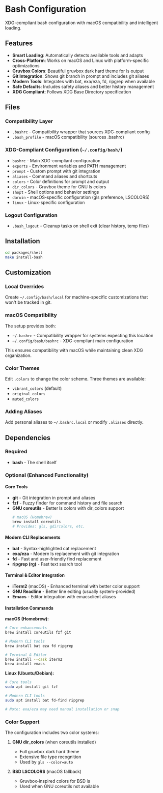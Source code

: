 # Bash Configuration

XDG-compliant bash configuration with macOS compatibility and intelligent loading.

## Features

- **Smart Loading**: Automatically detects available tools and adapts
- **Cross-Platform**: Works on macOS and Linux with platform-specific optimizations
- **Gruvbox Colors**: Beautiful gruvbox dark hard theme for ls output
- **Git Integration**: Shows git branch in prompt and includes git aliases
- **Modern Tools**: Integrates with bat, exa/eza, fd, ripgrep when available
- **Safe Defaults**: Includes safety aliases and better history management
- **XDG Compliant**: Follows XDG Base Directory specification

## Files

### Compatibility Layer
- `.bashrc` - Compatibility wrapper that sources XDG-compliant config
- `.bash_profile` - macOS compatibility (sources .bashrc)

### XDG-Compliant Configuration (`~/.config/bash/`)
- `bashrc` - Main XDG-compliant configuration
- `exports` - Environment variables and PATH management
- `prompt` - Custom prompt with git integration
- `aliases` - Command aliases and shortcuts
- `colors` - Color definitions for prompt and output
- `dir_colors` - Gruvbox theme for GNU ls colors
- `shopt` - Shell options and behavior settings
- `darwin` - macOS-specific configuration (gls preference, LSCOLORS)
- `linux` - Linux-specific configuration

### Logout Configuration
- `.bash_logout` - Cleanup tasks on shell exit (clear history, temp files)

## Installation

```bash
cd packages/shell
make install-bash
```

## Customization

### Local Overrides
Create `~/.config/bash/local` for machine-specific customizations that won't be tracked in git.

### macOS Compatibility
The setup provides both:
- `~/.bashrc` - Compatibility wrapper for systems expecting this location
- `~/.config/bash/bashrc` - XDG-compliant main configuration

This ensures compatibility with macOS while maintaining clean XDG organization.

### Color Themes
Edit `.colors` to change the color scheme. Three themes are available:
- `vibrant_colors` (default)
- `original_colors`
- `muted_colors`

### Adding Aliases
Add personal aliases to `~/.bashrc.local` or modify `.aliases` directly.

## Dependencies

### Required
- **bash** - The shell itself

### Optional (Enhanced Functionality)

#### Core Tools
- **git** - Git integration in prompt and aliases
- **fzf** - Fuzzy finder for command history and file search
- **GNU coreutils** - Better ls colors with dir_colors support
  ```bash
  # macOS (Homebrew)
  brew install coreutils
  # Provides: gls, gdircolors, etc.
  ```

#### Modern CLI Replacements
- **bat** - Syntax-highlighted cat replacement
- **exa/eza** - Modern ls replacement with git integration
- **fd** - Fast and user-friendly find replacement
- **ripgrep (rg)** - Fast text search tool

#### Terminal & Editor Integration
- **iTerm2** (macOS) - Enhanced terminal with better color support
- **GNU Readline** - Better line editing (usually system-provided)
- **Emacs** - Editor integration with emacsclient aliases

#### Installation Commands

**macOS (Homebrew):**
```bash
# Core enhancements
brew install coreutils fzf git

# Modern CLI tools
brew install bat eza fd ripgrep

# Terminal & Editor
brew install --cask iterm2
brew install emacs
```

**Linux (Ubuntu/Debian):**
```bash
# Core tools
sudo apt install git fzf

# Modern CLI tools
sudo apt install bat fd-find ripgrep

# Note: exa/eza may need manual installation or snap
```

### Color Support

The configuration includes two color systems:

1. **GNU dir_colors** (when coreutils installed)
   - Full gruvbox dark hard theme
   - Extensive file type recognition
   - Used by `gls --color=auto`

2. **BSD LSCOLORS** (macOS fallback)
   - Gruvbox-inspired colors for BSD ls
   - Used when GNU coreutils not available
